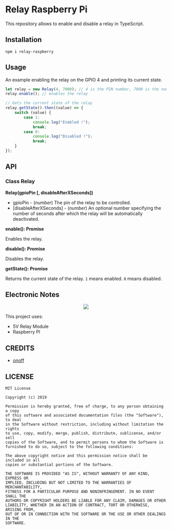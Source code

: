 # Relay Raspberry Pi

This repository allows to enable and disable a relay in TypeScript.

## Installation

```
npm i relay-raspberry
```

## Usage

An example enabling the relay on the GPIO 4 and printing its current state.

```typescript
let relay = new Relay(4, 7000); // 4 is the PIN number, 7000 is the number of seconds after which the relay will be deactivated.
relay.enable(); // enables the relay

// Gets the current state of the relay
relay.getState().then((value) => {
    switch (value) {
        case 1:
            console.log("Enabled !");
            break;
        case 0:
            console.log("Disabled !");
            break;
    }
});
```

## API

### Class Relay

**Relay(gpioPin [, disableAfterXSeconds])**

+ gpioPin - (_number_) The pin of the relay to be controlled.
+ [disableAfterXSeconds] - (*number*) An optional number specifying the number of seconds after which the relay will be automatically deactivated.

**enable(): Promise<void>**

Enables the relay.

**disable(): Promise<void>**

Disables the relay.

**getState(): Promise<number>**

Returns the current state of the relay. `1` means enabled. `0` means disabled.

## Electronic Notes

<p align="center">
  <img src="https://github.com/baudev/Relay-Raspberry-Server/blob/master/doc/schema.png?raw=true">
</p>

This project uses:

- 5V Relay Module
- Raspberry PI

## CREDITS

- [onoff](https://github.com/fivdi/onoff)

## LICENSE

```
MIT License

Copyright (c) 2019

Permission is hereby granted, free of charge, to any person obtaining a copy
of this software and associated documentation files (the "Software"), to deal
in the Software without restriction, including without limitation the rights
to use, copy, modify, merge, publish, distribute, sublicense, and/or sell
copies of the Software, and to permit persons to whom the Software is
furnished to do so, subject to the following conditions:

The above copyright notice and this permission notice shall be included in all
copies or substantial portions of the Software.

THE SOFTWARE IS PROVIDED "AS IS", WITHOUT WARRANTY OF ANY KIND, EXPRESS OR
IMPLIED, INCLUDING BUT NOT LIMITED TO THE WARRANTIES OF MERCHANTABILITY,
FITNESS FOR A PARTICULAR PURPOSE AND NONINFRINGEMENT. IN NO EVENT SHALL THE
AUTHORS OR COPYRIGHT HOLDERS BE LIABLE FOR ANY CLAIM, DAMAGES OR OTHER
LIABILITY, WHETHER IN AN ACTION OF CONTRACT, TORT OR OTHERWISE, ARISING FROM,
OUT OF OR IN CONNECTION WITH THE SOFTWARE OR THE USE OR OTHER DEALINGS IN THE
SOFTWARE.
```
